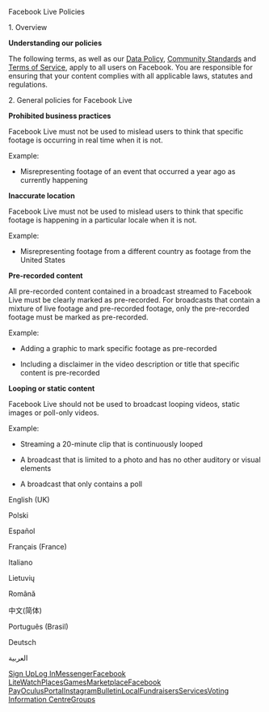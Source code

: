 Facebook Live Policies

1\. Overview

**Understanding our policies**

The following terms, as well as our [Data Policy](https://www.facebook.com/about/privacy/), [Community Standards](https://www.facebook.com/communitystandards/) and [Terms of Service](https://www.facebook.com/legal/terms), apply to all users on Facebook. You are responsible for ensuring that your content complies with all applicable laws, statutes and regulations.

2\. General policies for Facebook Live

**Prohibited business practices**

Facebook Live must not be used to mislead users to think that specific footage is occurring in real time when it is not.

Example:

*   Misrepresenting footage of an event that occurred a year ago as currently happening

**Inaccurate location**

Facebook Live must not be used to mislead users to think that specific footage is happening in a particular locale when it is not.

Example:

*   Misrepresenting footage from a different country as footage from the United States

**Pre-recorded content**

All pre-recorded content contained in a broadcast streamed to Facebook Live must be clearly marked as pre-recorded. For broadcasts that contain a mixture of live footage and pre-recorded footage, only the pre-recorded footage must be marked as pre-recorded.

Example:

*   Adding a graphic to mark specific footage as pre-recorded

*   Including a disclaimer in the video description or title that specific content is pre-recorded

**Looping or static content**

Facebook Live should not be used to broadcast looping videos, static images or poll-only videos.

Example:

*   Streaming a 20-minute clip that is continuously looped

*   A broadcast that is limited to a photo and has no other auditory or visual elements

*   A broadcast that only contains a poll

English (UK)

Polski

Español

Français (France)

Italiano

Lietuvių

Română

中文(简体)

Português (Brasil)

Deutsch

العربية

[Sign Up](https://www.facebook.com/reg/)[Log In](https://www.facebook.com/login/)[Messenger](https://l.facebook.com/l.php?u=https%3A%2F%2Fmessenger.com%2F&h=AT3D5o2nyIzwOLNMMbdHbxchsd_xwFQwS3wsa-kqpHMbVKJhC5j9uc1s527M29hu5tkYdU-2Wt5n5PNJRb4MHpStKTMkuqi1tIAlsJKdJUhBs9x4dYlJqRlXiOSmcrOwh89LU6ehfd73bPQOxXlta6r3fQucbhh2K9rjrg)[Facebook Lite](https://www.facebook.com/lite/)[Watch](https://en-gb.facebook.com/watch/)[Places](https://www.facebook.com/places/)[Games](https://www.facebook.com/games/)[Marketplace](https://www.facebook.com/marketplace/)[Facebook Pay](https://pay.facebook.com/)[Oculus](https://l.facebook.com/l.php?u=https%3A%2F%2Fwww.oculus.com%2F&h=AT3D5o2nyIzwOLNMMbdHbxchsd_xwFQwS3wsa-kqpHMbVKJhC5j9uc1s527M29hu5tkYdU-2Wt5n5PNJRb4MHpStKTMkuqi1tIAlsJKdJUhBs9x4dYlJqRlXiOSmcrOwh89LU6ehfd73bPQOxXlta6r3fQucbhh2K9rjrg)[Portal](https://portal.facebook.com/)[Instagram](https://l.facebook.com/l.php?u=https%3A%2F%2Fwww.instagram.com%2F&h=AT3D5o2nyIzwOLNMMbdHbxchsd_xwFQwS3wsa-kqpHMbVKJhC5j9uc1s527M29hu5tkYdU-2Wt5n5PNJRb4MHpStKTMkuqi1tIAlsJKdJUhBs9x4dYlJqRlXiOSmcrOwh89LU6ehfd73bPQOxXlta6r3fQucbhh2K9rjrg)[Bulletin](https://www.bulletin.com/)[Local](https://www.facebook.com/local/lists/245019872666104/)[Fundraisers](https://www.facebook.com/fundraisers/)[Services](https://www.facebook.com/biz/directory/)[Voting Information Centre](https://www.facebook.com/votinginformationcenter/?entry_point=c2l0ZQ%3D%3D)[Groups](https://www.facebook.com/groups/explore/)